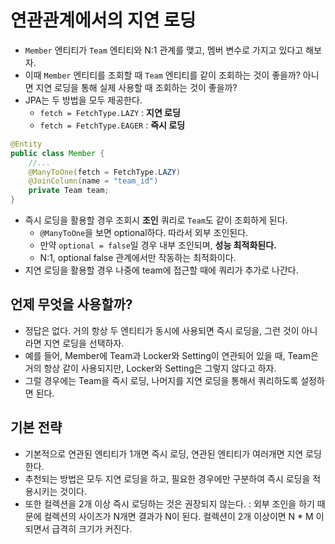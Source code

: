 # 연관관계에서의 지연 로딩

- `Member` 엔티티가 `Team` 엔티티와 N:1 관계를 맺고, 멤버 변수로 가지고 있다고 해보자.
- 이때 `Member` 엔티티를 조회할 때 `Team` 엔티티를 같이 조회하는 것이 좋을까? 아니면 지연 로딩을 통해 실제 사용할 때 조회하는 것이 좋을까?
- JPA는 두 방법을 모두 제공한다.
  - `fetch = FetchType.LAZY` : **지연 로딩**
  - `fetch = FetchType.EAGER` : **즉시 로딩**

```java
@Entity
public class Member {
    //...
    @ManyToOne(fetch = FetchType.LAZY)
    @JoinColumn(name = "team_id")
    private Team team;
}
```

- 즉시 로딩을 활용할 경우 조회시 **조인** 쿼리로 `Team`도 같이 조회하게 된다.
  - `@ManyToOne`을 보면 optional하다. 따라서 외부 조인된다.
  - 만약 `optional = false`일 경우 내부 조인되며, **성능 최적화된다.**
  - N:1, optional false 관계에서만 작동하는 최적화이다.
- 지연 로딩을 활용할 경우 나중에 team에 접근할 때에 쿼리가 추가로 나간다.

## 언제 무엇을 사용할까?

- 정답은 없다. 거의 항상 두 엔티티가 동시에 사용되면 즉시 로딩을, 그런 것이 아니라면 지연 로딩을 선택하자.
- 예를 들어, Member에 Team과 Locker와 Setting이 연관되어 있을 때, Team은 거의 항상 같이 사용되지만, Locker와 Setting은 그렇지 않다고 하자.
- 그럴 경우에는 Team을 즉시 로딩, 나머지를 지연 로딩을 통해서 쿼리하도록 설정하면 된다.

## 기본 전략

- 기본적으로 연관된 엔티티가 1개면 즉시 로딩, 연관된 엔티티가 여러개면 지연 로딩한다.
- 추천되는 방법은 모두 지연 로딩을 하고, 필요한 경우에만 구분하여 즉시 로딩을 적용시키는 것이다.
- 또한 컬렉션을 2개 이상 즉시 로딩하는 것은 권장되지 않는다. : 외부 조인을 하기 때문에 컬렉션의 사이즈가 N개면 결과가 N이 된다. 컬렉션이 2개 이상이면 N * M 이 되면서 급격히 크기가 커진다.
